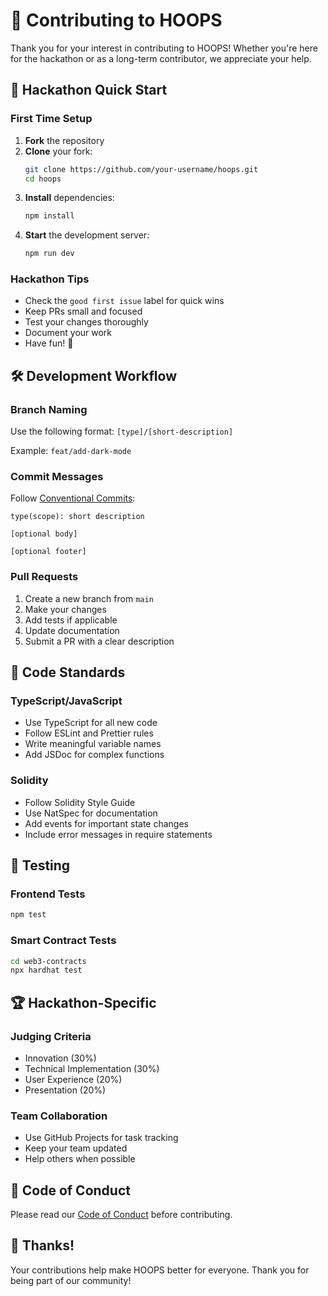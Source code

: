 # 🤝 Contributing to HOOPS

Thank you for your interest in contributing to HOOPS! Whether you're here for the hackathon or as a long-term contributor, we appreciate your help.

## 🚀 Hackathon Quick Start

### First Time Setup

1. **Fork** the repository
2. **Clone** your fork:
   ```bash
   git clone https://github.com/your-username/hoops.git
   cd hoops
   ```
3. **Install** dependencies:
   ```bash
   npm install
   ```
4. **Start** the development server:
   ```bash
   npm run dev
   ```

### Hackathon Tips

- Check the `good first issue` label for quick wins
- Keep PRs small and focused
- Test your changes thoroughly
- Document your work
- Have fun! 🎉

## 🛠 Development Workflow

### Branch Naming

Use the following format: `[type]/[short-description]`

Example: `feat/add-dark-mode`

### Commit Messages

Follow [Conventional Commits](https://www.conventionalcommits.org/):

```
type(scope): short description

[optional body]

[optional footer]
```

### Pull Requests

1. Create a new branch from `main`
2. Make your changes
3. Add tests if applicable
4. Update documentation
5. Submit a PR with a clear description

## 📝 Code Standards

### TypeScript/JavaScript
- Use TypeScript for all new code
- Follow ESLint and Prettier rules
- Write meaningful variable names
- Add JSDoc for complex functions

### Solidity
- Follow Solidity Style Guide
- Use NatSpec for documentation
- Add events for important state changes
- Include error messages in require statements

## 🧪 Testing

### Frontend Tests
```bash
npm test
```

### Smart Contract Tests
```bash
cd web3-contracts
npx hardhat test
```

## 🏆 Hackathon-Specific

### Judging Criteria
- Innovation (30%)
- Technical Implementation (30%)
- User Experience (20%)
- Presentation (20%)

### Team Collaboration
- Use GitHub Projects for task tracking
- Keep your team updated
- Help others when possible

## 📜 Code of Conduct

Please read our [Code of Conduct](./CODE_OF_CONDUCT.md) before contributing.

## 🙏 Thanks!

Your contributions help make HOOPS better for everyone. Thank you for being part of our community!
